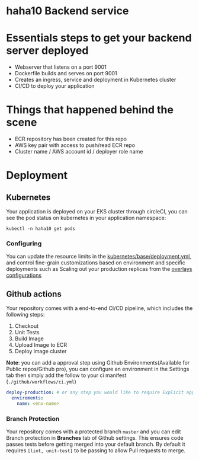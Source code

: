 #  haha10 Backend service

# Essentials steps to get your backend server deployed
- Webserver that listens on a port 9001
- Dockerfile builds and serves on port 9001
- Creates an ingress, service and deployment in Kubernetes cluster
- CI/CD to deploy your application

# Things that happened behind the scene
- ECR repository has been created for this repo
- AWS key pair with access to push/read ECR repo
- Cluster name / AWS account id / deployer role name

# Deployment
## Kubernetes
Your application is deployed on your EKS cluster through circleCI, you can see the pod status on kubernetes in your application namespace:
```
kubectl -n haha10 get pods
```
### Configuring
You can update the resource limits in the [kubernetes/base/deployment.yml][base-deployment], and control fine-grain customizations based on environment and specific deployments such as Scaling out your production replicas from the [overlays configurations][env-prod]

## Github actions
Your repository comes with a end-to-end CI/CD pipeline, which includes the following steps:
1. Checkout
2. Unit Tests
3. Build Image
4. Upload Image to ECR
4. Deploy image cluster

**Note**: you can add a approval step using Github Environments(Available for Public repos/Github pro), you can configure an environment in the Settings tab then simply add the follow to your ci manifest (`./github/workflows/ci.yml`)
```yml
deploy-production: # or any step you would like to require Explicit approval
  enviroments:
    name: <env-name>
```
### Branch Protection
Your repository comes with a protected branch `master` and you can edit Branch protection in **Branches** tab of Github settings. This ensures code passes tests before getting merged into your default branch.
By default it requires `[lint, unit-test]` to be passing to allow Pull requests to merge.


<!-- Links -->
[base-cronjob]: ./kubernetes/base/cronjob.yml
[base-deployment]: ./kubernetes/base/deployment.yml
[base-deployment-secret]: ./kubernetes/base/deployment.yml#L49-58
[env-prod]: ./kubernetes/overlays/production/deployment.yml
[circleci-details]: ./.circleci/README.md

